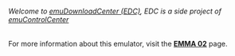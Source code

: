 ###### Welcome to [emuDownloadCenter (EDC)](https://github.com/PhoenixInteractiveNL/emuDownloadCenter/wiki/), EDC is a side project of [emuControlCenter](https://github.com/PhoenixInteractiveNL/emuControlCenter/wiki/)

For more information about this emulator, visit the [**EMMA 02**](https://github.com/PhoenixInteractiveNL/emuDownloadCenter/wiki/Emulator-emma02#menu) page.
